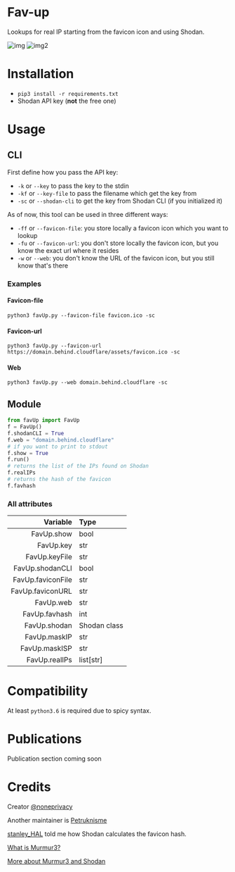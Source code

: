 # Fav-up
Lookups for real IP starting from the favicon icon and using Shodan.

![img](https://i.imgur.com/oio0qCh.png)
![img2](https://i.imgur.com/NbkqGbY.png)


# Installation
- `pip3 install -r requirements.txt`
- Shodan API key (**not** the free one)

# Usage

## CLI
First define how you pass the API key:

- `-k` or `--key` to pass the key to the stdin
- `-kf` or `--key-file` to pass the filename which get the key from
- `-sc` or `--shodan-cli` to get the key from Shodan CLI (if you initialized it)

As of now, this tool can be used in three different ways:

- `-ff` or `--favicon-file`: you store locally a favicon icon which you want to lookup
- `-fu` or `--favicon-url`: you don't store locally the favicon icon, but you know the exact url where it resides
- `-w` or `--web`: you don't know the URL of the favicon icon, but you still know that's there

### Examples
#### Favicon-file
`python3 favUp.py --favicon-file favicon.ico -sc`

#### Favicon-url
`python3 favUp.py --favicon-url https://domain.behind.cloudflare/assets/favicon.ico -sc`

#### Web
`python3 favUp.py --web domain.behind.cloudflare -sc`


## Module

```python
from favUp import FavUp
f = FavUp()          
f.shodanCLI = True
f.web = "domain.behind.cloudflare"
# if you want to print to stdout
f.show = True 
f.run()
# returns the list of the IPs found on Shodan
f.realIPs
# returns the hash of the favicon
f.favhash
```

### All attributes
| Variable | Type |
|-:|:-|
| FavUp.show        | bool
| FavUp.key         | str
| FavUp.keyFile     | str
| FavUp.shodanCLI   | bool
| FavUp.faviconFile | str
| FavUp.faviconURL  | str
| FavUp.web         | str
| FavUp.favhash     | int
| FavUp.shodan      | Shodan class
| FavUp.maskIP      | str
| FavUp.maskISP     | str
| FavUp.realIPs     | list[str]


# Compatibility
At least `python3.6` is required due to spicy syntax.

# Publications

Publication section coming soon

# Credits
Creator [@noneprivacy](https://twitter.com/noneprivacy)

Another maintainer is [Petruknisme](https://twitter.com/petruknisme)

[stanley_HAL](https://twitter.com/stanley_HAL) told me how Shodan calculates the favicon hash.

[What is Murmur3?](https://www.sderosiaux.com/articles/2017/08/26/the-murmur3-hash-function--hashtables-bloom-filters-hyperloglog/)

[More about Murmur3 and Shodan](https://www.cnblogs.com/miaodaren/p/9177379.html)
